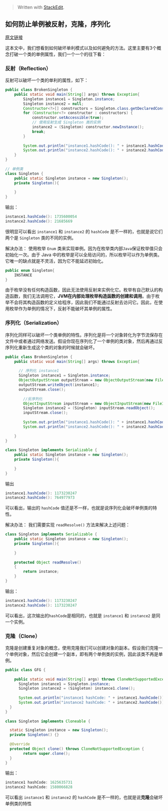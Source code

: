 


> Written with [StackEdit](https://stackedit.io/).

## 如何防止单例被反射，克隆，序列化
[原文链接](https://www.geeksforgeeks.org/prevent-singleton-pattern-reflection-serialization-cloning/)

这本文中，我们想看到如何破坏单利模式以及如何避免的方法。这里主要有3个概念打破一个类的单例属性，我们一个一个的往下看：

### 反射（Reflection）
反射可以破坏一个类的单利的属性，如下：

```java
public class BrokenSingleton {  
    public static void main(String[] args) throws Exception{  
        Singleton instance1 = Singleton.instance;  
        Singleton instance2 = null;  
        Constructor<?>[] constructors = Singleton.class.getDeclaredConstructors();  
        for (Constructor<?> constructor : constructors) {  
            constructor.setAccessible(true);  
            // 使用反射生成 Singleton 类的实例
            instance2 = (Singleton) constructor.newInstance();  
            break;  
        }  
  
        System.out.println("instance1.hashCode(): " + instance1.hashCode());  
        System.out.println("instance2.hashCode(): " + instance2.hashCode());  
    }  
}  
 
// 单例类
class Singleton {  
    public static Singleton instance = new Singleton();  
    private Singleton(){  
  
    }  
}
```
输出：
```java
instance1.hashCode(): 1735600054
instance2.hashCode(): 21685669
```

很明显可以看出 `instance1` 和 `instance2` 的 `hashCode` 是不一样的，也就是说它们两个是 `Singleton` 类的不同的实例。

解决办法：
使用枚举 `Enum` 类来实现单例。因为在枚举类内部`Java`保证枚举值只会初始化一次。由于 Java 中的枚举是可以全局访问的，所以枚举可以作为单例类。它唯一的缺点就是不灵活，因为它不能延迟初始化。

```java
public enum Singleton{  
    INSTANCE  
}
```

由于枚举没有任何构造函数，因此无法使用反射来实例化它。枚举有自己默认的构造函数，我们无法调用它，**JVM在内部处理枚举构造函数的创建和调用**。由于枚举不会将其构造函数的定义给程序，因此我们不能通过反射去访问它。因此，在使用枚举作为单例的情况下，反射不能破坏其单例的属性。

### 序列化（Serialization）
序列化同样可以破坏一个类单例的特性。序列化是将一个对象转化为字节流保存在文件中或者通过网络发送。假设你现在序列化了一个单例的类对象，然后再通过反序列化重新生成这个类的对象的时候就会破坏。

```java
public class BrokenSingleton {  
    public static void main(String[] args) throws Exception{   
	    
	  // 序列化 instance1
	  Singleton instance1 = Singleton.instance;
	  ObjectOutputStream outputStream = new ObjectOutputStream(new FileOutputStream("file.txt"));  
	  outputStream.writeObject(instance1);  
	  outputStream.close();  
  
        //反序列化  
		ObjectInputStream inputStream = new ObjectInputStream(new FileInputStream("file.txt"));  
        Singleton instance2 = (Singleton) inputStream.readObject();  
        inputStream.close();  
  
        System.out.println("instance1.hashCode(): " + instance1.hashCode());  
        System.out.println("instance2.hashCode(): " + instance2.hashCode());  
  
    }  
}  
  
class Singleton implements Serializable {  
    public static Singleton instance = new Singleton();  
    private Singleton(){  
  
    }  
}
```
输出
```java
instance1.hashCode(): 1173230247
instance2.hashCode(): 764977973
```	
可以看出，输出的 `hashCode` 值还是不一样，也就是说序列化会破坏单例类的特性。

解决办法：
我们需要实现 `readResolve()` 方法来解决上述问题：

```java
class Singleton implements Serializable {  
    public static Singleton instance = new Singleton();  
    private Singleton(){  
  
    }  
  
    protected Object readResolve()  
    {  
        return instance;  
    }  
}
``` 
输出：
```java
instance1.hashCode(): 1173230247
instance2.hashCode(): 1173230247
```
可以看出，这次输出的`hashCode`是相同的，也就是 `instance1`  和  `instance2` 是同一个实例。

### 克隆（Clone）
克隆是创建重复对象的概念，使用克隆我们可以创建对象的副本。假设我们克隆一个单例对象，然后它会创建一个副本，即有两个单例类的实例，因此该类不再是单例。

```java
public class GFG {  
  
    public static void main(String[] args) throws CloneNotSupportedException {  
      Singleton instance1 = Singleton.instance;  
	  Singleton instance2 = (Singleton) instance1.clone();  
	  
	  System.out.println("instance1 hashCode: " + instance1.hashCode());  
	  System.out.println("instance2 hashCode: " + instance2.hashCode());  
  }  
}  
  
class Singleton implements Cloneable {  

  static Singleton instance = new Singleton();  
  private Singleton() {}
    
  @Override  
  protected Object clone() throws CloneNotSupportedException {  
        return super.clone();  
  }
}
```

输出：
```java
instance1 hashCode: 1625635731
instance2 hashCode: 1580066828
```
可以看出 `instance1` 和 `instance2` 的 `hashCode` 是不一样的，也就是说**克隆**会破坏单例类的特性
<!--stackedit_data:
eyJoaXN0b3J5IjpbMTQ2OTA2MDYzNywxODIxMTkyNDU2LDI2Nz
k0OTE4MywtOTI5MjM1MTE5LC0xMzY1MDYxNCwxMzM3OTA4OTQs
LTE2NzM2Mzc5NjIsLTEzNDM4MTQxOTUsLTExMTQwNzE0NzldfQ
==
-->
